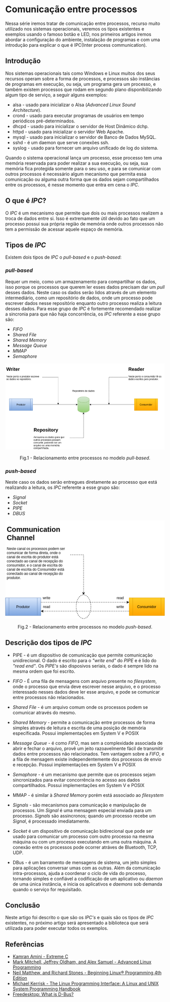 # Comunicação entre processos

Nessa série iremos tratar de comunicação entre processos, recurso muito utilizado nos sistemas operacionais, veremos os tipos existentes e exemplos usando o famoso botão e LED, nos primeiros artigos iremos abordar a configuração do ambiente, instalação de programas e com uma introdução para explicar o que é IPC(Inter process communication).

## Introdução
Nos sistemas operacionais tais como Windows e Linux muitos dos seus recursos operam
sobre a forma de processos, e processos são instâncias de programas em execução, ou seja, um programa gera um processo, e também 
existem processos que rodam em segundo plano disponibilizando algum tipo
de serviço, a seguir alguns exemplos:


* alsa   - usado para inicializar o Alsa (_Advanced Linux Sound Architecture_).
* crond  - usado para executar programas de usuários em tempo periódicos pré-determinados.
* dhcpd  - usado para inicializar o servidor de Host Dinâmico dchp.
* httpd  - usado para inicializar o servidor Web Apache.
* mysql  - usado para inicializar o servidor de Banco de Dados MySQL.
* sshd   - é um daemon que serve conexões ssh.
* syslog - usado para fornecer um arquivo unificado de log do sistema.

Quando o sistema operacional lança um processo, esse processo tem uma memória reservada para poder realizar a sua execução, ou seja, sua memória fica protegida somente para o seu uso, e para se comunicar com outros processos é necessário algum mecanismo que permita essa comunicação ou alguma outra forma que os dados sejam compartilhados entre os processos, é nesse momento que entra em cena o _IPC_.

## O que é _IPC_?
O _IPC_ é um mecanismo que permite que dois ou mais processos realizem a troca de dados entre si. Isso é extremamente útil devido ao fato que um processo possui sua própria região de memória onde outros processos não tem a permissão de acessar aquele espaço de memória.

## Tipos de _IPC_
Existem dois tipos de _IPC_ o _pull-based_ e o _push-based_:

### _pull-based_ 
Requer um meio, como um armazenamento para compartilhar os dados, isso porque os processos que querem ler esses dados precisam dar um _pull_ desses dados. Neste caso os dados serão lidos através de um elemento intermediário, como um repositório de dados, onde um processo pode escrever dados nesse repositório enquanto outro processo realiza a leitura desses dados. Para esse grupo de _IPC_ é fortemente recomendado realizar a sincronia para que não haja concorrência, os _IPC_ referente a esse grupo são:
    
* _FIFO_
* _Shared File_
* _Shared Memory_
* _Message Queue_
* _MMAP_
* _Semaphore_

<p align="center">
    <img src="img/pull-based.png" />
    <figcaption><p align="center">Fig.1 - Relacionamento entre processos no modelo <i>pull-based</i>.</p></figcaption>
</p>

### _push-based_
Neste caso os dados serão entregues diretamente ao processo que está realizando a leitura, os _IPC_ referente a esse grupo são:
* _Signal_
* _Socket_
* _PIPE_
* _DBUS_

<p align="center">
    <img src="img/push-based.png" />
    <figcaption><p align="center">Fig.2 - Relacionamento entre processos no modelo <i>push-based</i>.</p></figcaption>
</p>

## Descrição dos tipos de _IPC_
* PIPE - é um dispositivo de comunicação que permite comunicação unidirecional. O dado é escrito para o _"write end"_ do _PIPE_ e é lido do _"read end"_. Os _PIPE's_ são disposivos seriais, o dado é sempre lido na mesma ordem que foi escrito. 

* _FIFO_ - É uma fila de mensagens com arquivo presente no _filesystem_, onde o processo que envia deve escrever nesse arquivo, e o processo interessado nesses dados deve ler esse arquivo, e pode se comunicar entre processos não relacionados.

* _Shared File_ - é um arquivo comum onde os processos podem se comunicar através do mesmo.

* _Shared Memory_ - permite a comunicação entre processos de forma simples através de leitura e escrita de uma posição de memória específicada. Possui implementações em System V e POSIX

* _Message Queue_ - é como _FIFO_, mas sem a complexidade associada de abrir e fechar o arquivo, provê um jeito razoavelmente fácil de transmitir dados entre processos não relacionados. Tem vantagem sobre a _FIFO_, e a fila de mensagem existe independentemente dos processos de envio e recepção. Possui implementações em System V e POSIX

* _Semaphore_ - é um mecanismo que permite que os processos sejam sincronizados para evitar concorrência no acesso aos dados compartilhados. Possui implementações em System V e POSIX

* MMAP - é similar à _Shared Memory_ porém está associado ao _filesystem_

* _Signals_ - são mecanismos para comunicação e manipulação de processos. Um _Signal_ é uma mensagem especial enviada para um processo. _Signals_ são assincronos; quando um processo recebe um _Signal_, é processado imediatamente.

* _Socket_ é um dispositivo de comunicação bidirecional que pode ser usado para comunicar um processo com outro processo na mesma máquina ou com um processo executando em uma outra máquina. A conexão entre os processos pode ocorrer atráves de Bluetooth, TCP, UDP.

* DBus - é um barramento de mensagens de sistema, um jeito simples para aplicações conversar umas com as outras. Além da comunicação intra-processos, ajuda a coordenar o ciclo de vida do processo, tornando simples e confiável a codificação de um aplicativo ou _daemon_ de uma única instância, e inicia os aplicativos e _daemons_ sob demanda quando o serviço for requisitado.

## Conclusão
Neste artigo foi descrito o que são os _IPC's_ e quais são os tipos de _IPC_ existentes, no próximo artigo será apresentado a biblioteca que será utilizada para poder executar todos os exemplos.

## Referências
* [Kamran Amini - Extreme C](https://www.packtpub.com/free-ebook/extreme-c/9781789343625)
* [Mark Mitchell, Jeffrey Oldham, and Alex Samuel - Advanced Linux Programming](https://www.amazon.com.br/Advanced-Linux-Programming-CodeSourcery-LLC/dp/0735710430)
* [Neil Matthew, and Richard Stones - Beginning Linux® Programming 4th Edition ](https://www.amazon.com.br/Beginning-Linux-Programming-Neil-Matthew/dp/0470147628)
* [Michael Kerrisk - The Linux Programming Interface: A Linux and UNIX System Programming Handbook](https://www.amazon.com.br/Linux-Programming-Interface-System-Handbook/dp/1593272200)
* [Freedesktop: What is D-Bus?](https://www.freedesktop.org/wiki/Software/dbus/)
